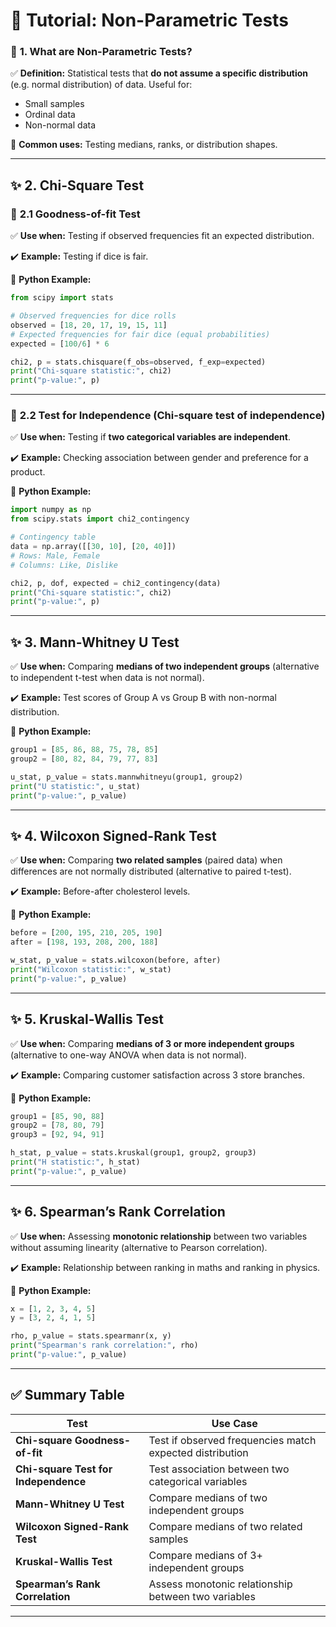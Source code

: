 # 🌟 **Tutorial: Non-Parametric Tests**

### 📌 **1. What are Non-Parametric Tests?**

✅ **Definition:**
Statistical tests that **do not assume a specific distribution** (e.g. normal distribution) of data. Useful for:

* Small samples
* Ordinal data
* Non-normal data

🔧 **Common uses:** Testing medians, ranks, or distribution shapes.

---

## ✨ **2. Chi-Square Test**

### 🔹 **2.1 Goodness-of-fit Test**

✅ **Use when:**
Testing if observed frequencies fit an expected distribution.

✔️ **Example:** Testing if dice is fair.

🔧 **Python Example:**

```python
from scipy import stats

# Observed frequencies for dice rolls
observed = [18, 20, 17, 19, 15, 11]
# Expected frequencies for fair dice (equal probabilities)
expected = [100/6] * 6

chi2, p = stats.chisquare(f_obs=observed, f_exp=expected)
print("Chi-square statistic:", chi2)
print("p-value:", p)
```

---

### 🔹 **2.2 Test for Independence (Chi-square test of independence)**

✅ **Use when:**
Testing if **two categorical variables are independent**.

✔️ **Example:** Checking association between gender and preference for a product.

🔧 **Python Example:**

```python
import numpy as np
from scipy.stats import chi2_contingency

# Contingency table
data = np.array([[30, 10], [20, 40]])
# Rows: Male, Female
# Columns: Like, Dislike

chi2, p, dof, expected = chi2_contingency(data)
print("Chi-square statistic:", chi2)
print("p-value:", p)
```

---

## ✨ **3. Mann-Whitney U Test**

✅ **Use when:**
Comparing **medians of two independent groups** (alternative to independent t-test when data is not normal).

✔️ **Example:** Test scores of Group A vs Group B with non-normal distribution.

🔧 **Python Example:**

```python
group1 = [85, 86, 88, 75, 78, 85]
group2 = [80, 82, 84, 79, 77, 83]

u_stat, p_value = stats.mannwhitneyu(group1, group2)
print("U statistic:", u_stat)
print("p-value:", p_value)
```

---

## ✨ **4. Wilcoxon Signed-Rank Test**

✅ **Use when:**
Comparing **two related samples** (paired data) when differences are not normally distributed (alternative to paired t-test).

✔️ **Example:** Before-after cholesterol levels.

🔧 **Python Example:**

```python
before = [200, 195, 210, 205, 190]
after = [198, 193, 208, 200, 188]

w_stat, p_value = stats.wilcoxon(before, after)
print("Wilcoxon statistic:", w_stat)
print("p-value:", p_value)
```

---

## ✨ **5. Kruskal-Wallis Test**

✅ **Use when:**
Comparing **medians of 3 or more independent groups** (alternative to one-way ANOVA when data is not normal).

✔️ **Example:** Comparing customer satisfaction across 3 store branches.

🔧 **Python Example:**

```python
group1 = [85, 90, 88]
group2 = [78, 80, 79]
group3 = [92, 94, 91]

h_stat, p_value = stats.kruskal(group1, group2, group3)
print("H statistic:", h_stat)
print("p-value:", p_value)
```

---

## ✨ **6. Spearman’s Rank Correlation**

✅ **Use when:**
Assessing **monotonic relationship** between two variables without assuming linearity (alternative to Pearson correlation).

✔️ **Example:** Relationship between ranking in maths and ranking in physics.

🔧 **Python Example:**

```python
x = [1, 2, 3, 4, 5]
y = [3, 2, 4, 1, 5]

rho, p_value = stats.spearmanr(x, y)
print("Spearman's rank correlation:", rho)
print("p-value:", p_value)
```

---

## ✅ **Summary Table**

| **Test**                             | **Use Case**                                             |
| ------------------------------------ | -------------------------------------------------------- |
| **Chi-square Goodness-of-fit**       | Test if observed frequencies match expected distribution |
| **Chi-square Test for Independence** | Test association between two categorical variables       |
| **Mann-Whitney U Test**              | Compare medians of two independent groups                |
| **Wilcoxon Signed-Rank Test**        | Compare medians of two related samples                   |
| **Kruskal-Wallis Test**              | Compare medians of 3+ independent groups                 |
| **Spearman’s Rank Correlation**      | Assess monotonic relationship between two variables      |

---
